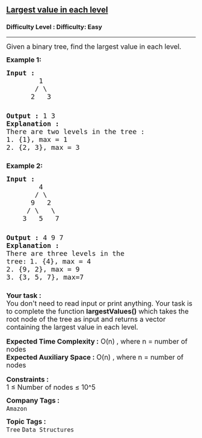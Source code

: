 <h2><a href="https://www.geeksforgeeks.org/problems/largest-value-in-each-level/1?page=1&category=Tree,Binary%20Search%20Tree,DFS,BFS&sortBy=difficulty">Largest value in each level</a></h2><h3>Difficulty Level : Difficulty: Easy</h3><hr><div class="problems_problem_content__Xm_eO"><p><span style="font-size: 18px;">Given a binary tree, find the largest value in each level.</span></p>
<p><strong><span style="font-size: 18px;">Example 1:</span></strong></p>
<pre><strong><span style="font-size: 18px;">Input :</span></strong>
<span style="font-size: 18px;">        1
       / \
      2   3 </span>

<span style="font-size: 18px;"><strong>Output :</strong> 1 3</span>
<strong><span style="font-size: 18px;">Explanation : </span></strong>
<span style="font-size: 18px;">There are two levels in the tree :
</span><span style="font-size: 18px;">1. {1}, max = 1</span>
<span style="font-size: 18px;">2. {2, 3}, max = 3</span></pre>
<p><strong><span style="font-size: 18px;">Example 2:</span></strong></p>
<pre><strong><span style="font-size: 18px;">Input :</span></strong>
<span style="font-size: 18px;">        4
       / \
      9   2
     / \   \
    3   5   7 </span>

<span style="font-size: 18px;"><strong>Output :</strong> 4 9 7</span>
<strong><span style="font-size: 18px;">Explanation : </span></strong>
<span style="font-size: 18px;">There are three levels in the tree:</span>
<span style="font-size: 18px;">1. {4}, max = 4</span>
<span style="font-size: 18px;">2. {9, 2}, max = 9</span>
<span style="font-size: 18px;">3. {3, 5, 7}, max=7</span></pre>
<div><strong><span style="font-size: 18px;">Your task :</span></strong></div>
<div><span style="font-size: 18px;">You don't need to read input or print anything. Your task is to complete the function <strong>largestValues()</strong> which takes the root node of the tree as input and returns a vector containing the largest value in each level.&nbsp;</span></div>
<div>&nbsp;</div>
<div><span style="font-size: 18px;"><strong>Expected Time Complexity :</strong> O(n) , where n = number of nodes</span></div>
<div><span style="font-size: 18px;"><strong>Expected Auxiliary Space :</strong> O(n) , where n = number of nodes</span></div>
<div>&nbsp;</div>
<div><strong><span style="font-size: 18px;">Constraints :&nbsp;</span></strong></div>
<div><span style="font-size: 18px;">1 ≤&nbsp;Number of nodes ≤&nbsp;10^5</span></div></div><p><span style=font-size:18px><strong>Company Tags : </strong><br><code>Amazon</code>&nbsp;<br><p><span style=font-size:18px><strong>Topic Tags : </strong><br><code>Tree</code>&nbsp;<code>Data Structures</code>&nbsp;